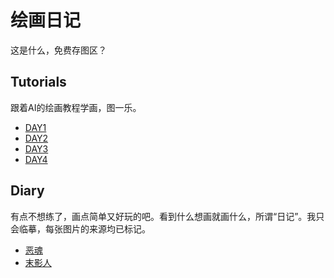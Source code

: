 # 绘画日记

这是什么，免费存图区？

## Tutorials

跟着AI的绘画教程学画，图一乐。

- [DAY1](./days/DAY1.md)
- [DAY2](./days/DAY2.md)
- [DAY3](./days/DAY3.md)
- [DAY4](./days/DAY4.md)

## Diary

有点不想练了，画点简单又好玩的吧。看到什么想画就画什么，所谓“日记”。我只会临摹，每张图片的来源均已标记。

- [恶魂](./diarys/ghast.md)
- [末影人](./diarys/enderman.md)